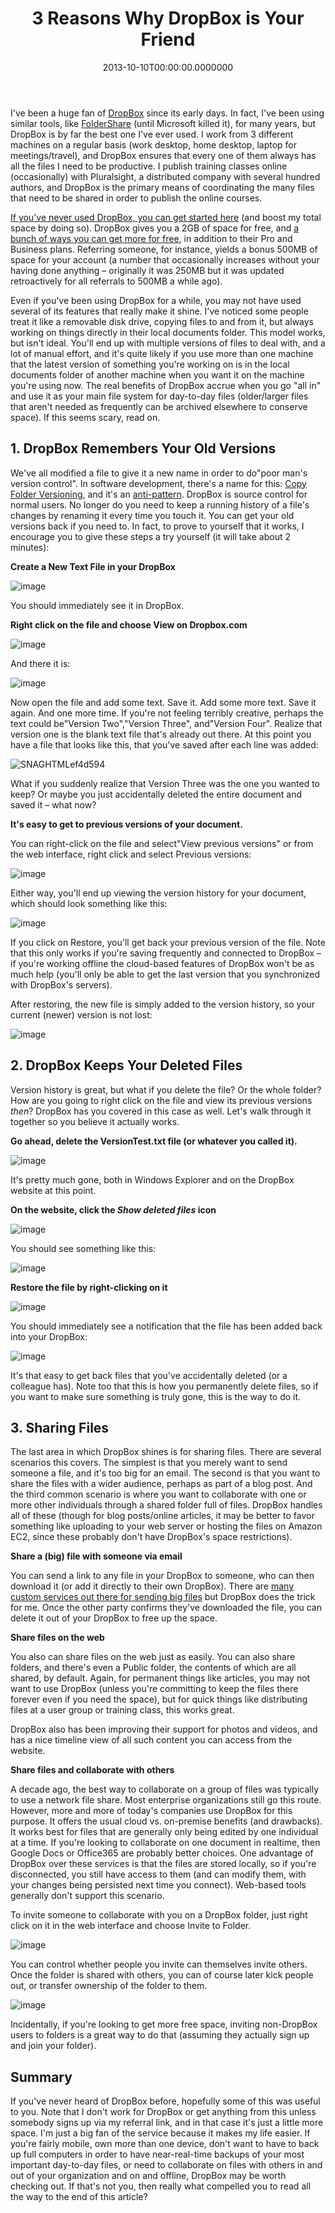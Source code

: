 ﻿---
title: 3 Reasons Why DropBox is Your Friend
date: "2013-10-10T00:00:00.0000000"
featuredImage: /img/dropbox.png
---

I've been a huge fan of [DropBox](https://www.dropbox.com) since its early days. In fact, I've been using similar tools, like [FolderShare](http://foldershare.com) (until Microsoft killed it), for many years, but DropBox is by far the best one I've ever used. I work from 3 different machines on a regular basis (work desktop, home desktop, laptop for meetings/travel), and DropBox ensures that every one of them always has all the files I need to be productive. I publish training classes online (occasionally) with Pluralsight, a distributed company with several hundred authors, and DropBox is the primary means of coordinating the many files that need to be shared in order to publish the online courses.

[If you've never used DropBox, you can get started here](https://db.tt/9EN76sb) (and boost my total space by doing so). DropBox gives you a 2GB of space for free, and [a bunch of ways you can get more for free](https://www.dropbox.com/getspace), in addition to their Pro and Business plans. Referring someone, for instance, yields a bonus 500MB of space for your account (a number that occasionally increases without your having done anything – originally it was 250MB but it was updated retroactively for all referrals to 500MB a while ago).

Even if you've been using DropBox for a while, you may not have used several of its features that really make it shine. I've noticed some people treat it like a removable disk drive, copying files to and from it, but always working on things directly in their local documents folder. This model works, but isn't ideal. You'll end up with multiple versions of files to deal with, and a lot of manual effort, and it's quite likely if you use more than one machine that the latest version of something you're working on is in the local documents folder of another machine when you want it on the machine you're using now. The real benefits of DropBox accrue when you go "all in" and use it as your main file system for day-to-day files (older/larger files that aren't needed as frequently can be archived elsewhere to conserve space). If this seems scary, read on.

## 1\. DropBox Remembers Your Old Versions

We've all modified a file to give it a new name in order to do"poor man's version control". In software development, there's a name for this: [Copy Folder Versioning](http://deviq.com/copy-folder-versioning), and it's an [anti-pattern](http://deviq.com/topics/antipatterns). DropBox is source control for normal users. No longer do you need to keep a running history of a file's changes by renaming it every time you touch it. You can get your old versions back if you need to. In fact, to prove to yourself that it works, I encourage you to give these steps a try yourself (it will take about 2 minutes):

**Create a New Text File in your DropBox**

![image](/img/image_5.png"image")

You should immediately see it in DropBox.

**Right click on the file and choose View on Dropbox.com**

![image](/img/image_6_1.png"image")

And there it is:

![image](/img/image_9.png"image")

Now open the file and add some text. Save it. Add some more text. Save it again. And one more time. If you're not feeling terribly creative, perhaps the text could be"Version Two","Version Three", and"Version Four". Realize that version one is the blank text file that's already out there. At this point you have a file that looks like this, that you've saved after each line was added:

![SNAGHTMLef4d594](/img/SNAGHTMLef4d594_1.png"SNAGHTMLef4d594")

What if you suddenly realize that Version Three was the one you wanted to keep? Or maybe you just accidentally deleted the entire document and saved it – what now?

**It's easy to get to previous versions of your document.**

You can right-click on the file and select"View previous versions" or from the web interface, right click and select Previous versions:

![image](/img/image_12.png"image")

Either way, you'll end up viewing the version history for your document, which should look something like this:

![image](/img/image_15.png"image")

If you click on Restore, you'll get back your previous version of the file. Note that this only works if you're saving frequently and connected to DropBox – if you're working offline the cloud-based features of DropBox won't be as much help (you'll only be able to get the last version that you synchronized with DropBox's servers).

After restoring, the new file is simply added to the version history, so your current (newer) version is not lost:

![image](/img/image_18.png"image")

## 2\. DropBox Keeps Your Deleted Files

Version history is great, but what if you delete the file? Or the whole folder? How are you going to right click on the file and view its previous versions _then_? DropBox has you covered in this case as well. Let's walk through it together so you believe it actually works.

**Go ahead, delete the VersionTest.txt file (or whatever you called it).**

![image](/img/image_27.png"image")

It's pretty much gone, both in Windows Explorer and on the DropBox website at this point.

**On the website, click the _Show deleted files_ icon**

![image](/img/image_26.png"image")

You should see something like this:

![image](/img/image_25.png"image")

**Restore the file by right-clicking on it**

![image](/img/image_32.png"image")

You should immediately see a notification that the file has been added back into your DropBox:

![image](/img/image_33.png"image")

It's that easy to get back files that you've accidentally deleted (or a colleague has). Note too that this is how you permanently delete files, so if you want to make sure something is truly gone, this is the way to do it.

## 3\. Sharing Files

The last area in which DropBox shines is for sharing files. There are several scenarios this covers. The simplest is that you merely want to send someone a file, and it's too big for an email. The second is that you want to share the files with a wider audience, perhaps as part of a blog post. And the third common scenario is where you want to collaborate with one or more other individuals through a shared folder full of files. DropBox handles all of these (though for blog posts/online articles, it may be better to favor something like uploading to your web server or hosting the files on Amazon EC2, since these probably don't have DropBox's space restrictions).

**Share a (big) file with someone via email**

You can send a link to any file in your DropBox to someone, who can then download it (or add it directly to their own DropBox). There are [many custom services out there for sending big files](https://www.google.com/search?q=send+big+files) but DropBox does the trick for me. Once the other party confirms they've downloaded the file, you can delete it out of your DropBox to free up the space.

**Share files on the web**

You also can share files on the web just as easily. You can also share folders, and there's even a Public folder, the contents of which are all shared, by default. Again, for permanent things like articles, you may not want to use DropBox (unless you're committing to keep the files there forever even if you need the space), but for quick things like distributing files at a user group or training class, this works great.

DropBox also has been improving their support for photos and videos, and has a nice timeline view of all such content you can access from the website.

**Share files and collaborate with others**

A decade ago, the best way to collaborate on a group of files was typically to use a network file share. Most enterprise organizations still go this route. However, more and more of today's companies use DropBox for this purpose. It offers the usual cloud vs. on-premise benefits (and drawbacks). It works best for files that are generally only being edited by one individual at a time. If you're looking to collaborate on one document in realtime, then Google Docs or Office365 are probably better choices. One advantage of DropBox over these services is that the files are stored locally, so if you're disconnected, you still have access to them (and can modify them, with your changes being persisted next time you connect). Web-based tools generally don't support this scenario.

To invite someone to collaborate with you on a DropBox folder, just right click on it in the web interface and choose Invite to Folder.

![image](/img/image_36.png"image")

You can control whether people you invite can themselves invite others. Once the folder is shared with others, you can of course later kick people out, or transfer ownership of the folder to them.

![image](/img/image_39.png"image")

Incidentally, if you're looking to get more free space, inviting non-DropBox users to folders is a great way to do that (assuming they actually sign up and join your folder).

## Summary

If you've never heard of DropBox before, hopefully some of this was useful to you. Note that I don't work for DropBox or get anything from this unless somebody signs up via my referral link, and in that case it's just a little more space. I'm just a big fan of the service because it makes my life easier. If you're fairly mobile, own more than one device, don't want to have to back up full computers in order to have near-real-time backups of your most important day-to-day files, or need to collaborate on files with others in and out of your organization and on and offline, DropBox may be worth checking out. If that's not you, then really what compelled you to read all the way to the end of this article?

